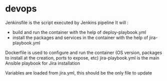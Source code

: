 # devops

Jenkinsfile is the script executed by Jenkins pipeline
It will :
- build and run the container with the help of deploy-playbook.yml
- install the packages and services in the container with the help of jira-playbook.yml

Dockerfile is used to configure and run the container (OS version, packages to install at the creation, ports to expose, etc)
jira-playbook.yml is the main Ansible playbook for Jira installation

Variables are loaded from jira.yml, this should be the only file to update
